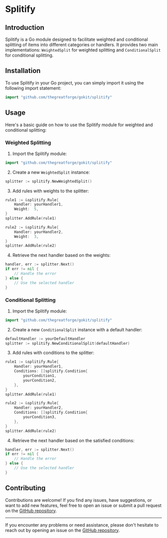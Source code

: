 # Splitify

## Introduction

Splitify is a Go module designed to facilitate weighted and conditional splitting of items into different categories or handlers. It provides two main implementations: `WeightedSplit` for weighted splitting and `ConditionalSplit` for conditional splitting.

## Installation

To use Splitify in your Go project, you can simply import it using the following import statement:

```go
import "github.com/thegreatforge/gokit/splitify"
```

## Usage

Here's a basic guide on how to use the Splitify module for weighted and conditional splitting:

### Weighted Splitting

1. Import the Splitify module:

```go
import "github.com/thegreatforge/gokit/splitify"
```

2. Create a new `WeightedSplit` instance:

```go
splitter := splitify.NewWeightedSplit()
```

3. Add rules with weights to the splitter:

```go
rule1 := &splitify.Rule{
    Handler: yourHandler1,
    Weight:  5,
}
splitter.AddRule(rule1)

rule2 := &splitify.Rule{
    Handler: yourHandler2,
    Weight:  3,
}
splitter.AddRule(rule2)
```

4. Retrieve the next handler based on the weights:

```go
handler, err := splitter.Next()
if err != nil {
    // Handle the error
} else {
    // Use the selected handler
}
```

### Conditional Splitting

1. Import the Splitify module:

```go
import "github.com/thegreatforge/gokit/splitify"
```

2. Create a new `ConditionalSplit` instance with a default handler:

```go
defaultHandler := yourDefaultHandler
splitter := splitify.NewConditionalSplit(defaultHandler)
```

3. Add rules with conditions to the splitter:

```go
rule1 := &splitify.Rule{
    Handler: yourHandler1,
    Conditions: []splitify.Condition{
        yourCondition1,
        yourCondition2,
    },
}
splitter.AddRule(rule1)

rule2 := &splitify.Rule{
    Handler: yourHandler2,
    Conditions: []splitify.Condition{
        yourCondition3,
    },
}
splitter.AddRule(rule2)
```

4. Retrieve the next handler based on the satisfied conditions:

```go
handler, err := splitter.Next()
if err != nil {
    // Handle the error
} else {
    // Use the selected handler
}
```

## Contributing

Contributions are welcome! If you find any issues, have suggestions, or want to add new features, feel free to open an issue or submit a pull request on the [GitHub repository](https://github.com/thegreatforge/gokit).

---

If you encounter any problems or need assistance, please don't hesitate to reach out by opening an issue on the [GitHub repository](https://github.com/thegreatforge/gokit).